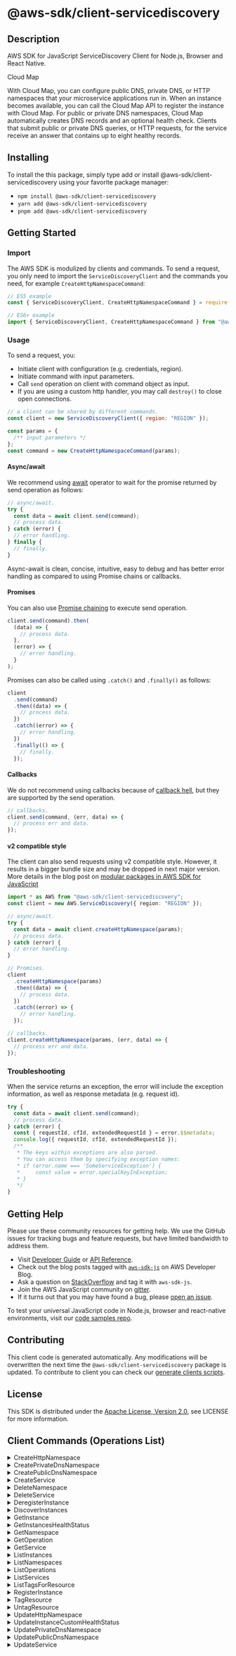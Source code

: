 <!-- generated file, do not edit directly -->

# @aws-sdk/client-servicediscovery

## Description

AWS SDK for JavaScript ServiceDiscovery Client for Node.js, Browser and React Native.

<fullname>Cloud Map</fullname>

<p>With Cloud Map, you can configure public DNS, private DNS, or HTTP namespaces that your
microservice applications run in. When an instance becomes available, you can call the Cloud Map
API to register the instance with Cloud Map. For public or private DNS namespaces, Cloud Map
automatically creates DNS records and an optional health check. Clients that submit public or
private DNS queries, or HTTP requests, for the service receive an answer that contains up to
eight healthy records. </p>

## Installing

To install the this package, simply type add or install @aws-sdk/client-servicediscovery
using your favorite package manager:

- `npm install @aws-sdk/client-servicediscovery`
- `yarn add @aws-sdk/client-servicediscovery`
- `pnpm add @aws-sdk/client-servicediscovery`

## Getting Started

### Import

The AWS SDK is modulized by clients and commands.
To send a request, you only need to import the `ServiceDiscoveryClient` and
the commands you need, for example `CreateHttpNamespaceCommand`:

```js
// ES5 example
const { ServiceDiscoveryClient, CreateHttpNamespaceCommand } = require("@aws-sdk/client-servicediscovery");
```

```ts
// ES6+ example
import { ServiceDiscoveryClient, CreateHttpNamespaceCommand } from "@aws-sdk/client-servicediscovery";
```

### Usage

To send a request, you:

- Initiate client with configuration (e.g. credentials, region).
- Initiate command with input parameters.
- Call `send` operation on client with command object as input.
- If you are using a custom http handler, you may call `destroy()` to close open connections.

```js
// a client can be shared by different commands.
const client = new ServiceDiscoveryClient({ region: "REGION" });

const params = {
  /** input parameters */
};
const command = new CreateHttpNamespaceCommand(params);
```

#### Async/await

We recommend using [await](https://developer.mozilla.org/en-US/docs/Web/JavaScript/Reference/Operators/await)
operator to wait for the promise returned by send operation as follows:

```js
// async/await.
try {
  const data = await client.send(command);
  // process data.
} catch (error) {
  // error handling.
} finally {
  // finally.
}
```

Async-await is clean, concise, intuitive, easy to debug and has better error handling
as compared to using Promise chains or callbacks.

#### Promises

You can also use [Promise chaining](https://developer.mozilla.org/en-US/docs/Web/JavaScript/Guide/Using_promises#chaining)
to execute send operation.

```js
client.send(command).then(
  (data) => {
    // process data.
  },
  (error) => {
    // error handling.
  }
);
```

Promises can also be called using `.catch()` and `.finally()` as follows:

```js
client
  .send(command)
  .then((data) => {
    // process data.
  })
  .catch((error) => {
    // error handling.
  })
  .finally(() => {
    // finally.
  });
```

#### Callbacks

We do not recommend using callbacks because of [callback hell](http://callbackhell.com/),
but they are supported by the send operation.

```js
// callbacks.
client.send(command, (err, data) => {
  // process err and data.
});
```

#### v2 compatible style

The client can also send requests using v2 compatible style.
However, it results in a bigger bundle size and may be dropped in next major version. More details in the blog post
on [modular packages in AWS SDK for JavaScript](https://aws.amazon.com/blogs/developer/modular-packages-in-aws-sdk-for-javascript/)

```ts
import * as AWS from "@aws-sdk/client-servicediscovery";
const client = new AWS.ServiceDiscovery({ region: "REGION" });

// async/await.
try {
  const data = await client.createHttpNamespace(params);
  // process data.
} catch (error) {
  // error handling.
}

// Promises.
client
  .createHttpNamespace(params)
  .then((data) => {
    // process data.
  })
  .catch((error) => {
    // error handling.
  });

// callbacks.
client.createHttpNamespace(params, (err, data) => {
  // process err and data.
});
```

### Troubleshooting

When the service returns an exception, the error will include the exception information,
as well as response metadata (e.g. request id).

```js
try {
  const data = await client.send(command);
  // process data.
} catch (error) {
  const { requestId, cfId, extendedRequestId } = error.$$metadata;
  console.log({ requestId, cfId, extendedRequestId });
  /**
   * The keys within exceptions are also parsed.
   * You can access them by specifying exception names:
   * if (error.name === 'SomeServiceException') {
   *     const value = error.specialKeyInException;
   * }
   */
}
```

## Getting Help

Please use these community resources for getting help.
We use the GitHub issues for tracking bugs and feature requests, but have limited bandwidth to address them.

- Visit [Developer Guide](https://docs.aws.amazon.com/sdk-for-javascript/v3/developer-guide/welcome.html)
  or [API Reference](https://docs.aws.amazon.com/AWSJavaScriptSDK/v3/latest/index.html).
- Check out the blog posts tagged with [`aws-sdk-js`](https://aws.amazon.com/blogs/developer/tag/aws-sdk-js/)
  on AWS Developer Blog.
- Ask a question on [StackOverflow](https://stackoverflow.com/questions/tagged/aws-sdk-js) and tag it with `aws-sdk-js`.
- Join the AWS JavaScript community on [gitter](https://gitter.im/aws/aws-sdk-js-v3).
- If it turns out that you may have found a bug, please [open an issue](https://github.com/aws/aws-sdk-js-v3/issues/new/choose).

To test your universal JavaScript code in Node.js, browser and react-native environments,
visit our [code samples repo](https://github.com/aws-samples/aws-sdk-js-tests).

## Contributing

This client code is generated automatically. Any modifications will be overwritten the next time the `@aws-sdk/client-servicediscovery` package is updated.
To contribute to client you can check our [generate clients scripts](https://github.com/aws/aws-sdk-js-v3/tree/main/scripts/generate-clients).

## License

This SDK is distributed under the
[Apache License, Version 2.0](http://www.apache.org/licenses/LICENSE-2.0),
see LICENSE for more information.

## Client Commands (Operations List)

<details>
<summary>
CreateHttpNamespace
</summary>

[Command API Reference](https://docs.aws.amazon.com/AWSJavaScriptSDK/v3/latest/clients/client-servicediscovery/classes/createhttpnamespacecommand.html) / [Input](https://docs.aws.amazon.com/AWSJavaScriptSDK/v3/latest/clients/client-servicediscovery/interfaces/createhttpnamespacecommandinput.html) / [Output](https://docs.aws.amazon.com/AWSJavaScriptSDK/v3/latest/clients/client-servicediscovery/interfaces/createhttpnamespacecommandoutput.html)

</details>
<details>
<summary>
CreatePrivateDnsNamespace
</summary>

[Command API Reference](https://docs.aws.amazon.com/AWSJavaScriptSDK/v3/latest/clients/client-servicediscovery/classes/createprivatednsnamespacecommand.html) / [Input](https://docs.aws.amazon.com/AWSJavaScriptSDK/v3/latest/clients/client-servicediscovery/interfaces/createprivatednsnamespacecommandinput.html) / [Output](https://docs.aws.amazon.com/AWSJavaScriptSDK/v3/latest/clients/client-servicediscovery/interfaces/createprivatednsnamespacecommandoutput.html)

</details>
<details>
<summary>
CreatePublicDnsNamespace
</summary>

[Command API Reference](https://docs.aws.amazon.com/AWSJavaScriptSDK/v3/latest/clients/client-servicediscovery/classes/createpublicdnsnamespacecommand.html) / [Input](https://docs.aws.amazon.com/AWSJavaScriptSDK/v3/latest/clients/client-servicediscovery/interfaces/createpublicdnsnamespacecommandinput.html) / [Output](https://docs.aws.amazon.com/AWSJavaScriptSDK/v3/latest/clients/client-servicediscovery/interfaces/createpublicdnsnamespacecommandoutput.html)

</details>
<details>
<summary>
CreateService
</summary>

[Command API Reference](https://docs.aws.amazon.com/AWSJavaScriptSDK/v3/latest/clients/client-servicediscovery/classes/createservicecommand.html) / [Input](https://docs.aws.amazon.com/AWSJavaScriptSDK/v3/latest/clients/client-servicediscovery/interfaces/createservicecommandinput.html) / [Output](https://docs.aws.amazon.com/AWSJavaScriptSDK/v3/latest/clients/client-servicediscovery/interfaces/createservicecommandoutput.html)

</details>
<details>
<summary>
DeleteNamespace
</summary>

[Command API Reference](https://docs.aws.amazon.com/AWSJavaScriptSDK/v3/latest/clients/client-servicediscovery/classes/deletenamespacecommand.html) / [Input](https://docs.aws.amazon.com/AWSJavaScriptSDK/v3/latest/clients/client-servicediscovery/interfaces/deletenamespacecommandinput.html) / [Output](https://docs.aws.amazon.com/AWSJavaScriptSDK/v3/latest/clients/client-servicediscovery/interfaces/deletenamespacecommandoutput.html)

</details>
<details>
<summary>
DeleteService
</summary>

[Command API Reference](https://docs.aws.amazon.com/AWSJavaScriptSDK/v3/latest/clients/client-servicediscovery/classes/deleteservicecommand.html) / [Input](https://docs.aws.amazon.com/AWSJavaScriptSDK/v3/latest/clients/client-servicediscovery/interfaces/deleteservicecommandinput.html) / [Output](https://docs.aws.amazon.com/AWSJavaScriptSDK/v3/latest/clients/client-servicediscovery/interfaces/deleteservicecommandoutput.html)

</details>
<details>
<summary>
DeregisterInstance
</summary>

[Command API Reference](https://docs.aws.amazon.com/AWSJavaScriptSDK/v3/latest/clients/client-servicediscovery/classes/deregisterinstancecommand.html) / [Input](https://docs.aws.amazon.com/AWSJavaScriptSDK/v3/latest/clients/client-servicediscovery/interfaces/deregisterinstancecommandinput.html) / [Output](https://docs.aws.amazon.com/AWSJavaScriptSDK/v3/latest/clients/client-servicediscovery/interfaces/deregisterinstancecommandoutput.html)

</details>
<details>
<summary>
DiscoverInstances
</summary>

[Command API Reference](https://docs.aws.amazon.com/AWSJavaScriptSDK/v3/latest/clients/client-servicediscovery/classes/discoverinstancescommand.html) / [Input](https://docs.aws.amazon.com/AWSJavaScriptSDK/v3/latest/clients/client-servicediscovery/interfaces/discoverinstancescommandinput.html) / [Output](https://docs.aws.amazon.com/AWSJavaScriptSDK/v3/latest/clients/client-servicediscovery/interfaces/discoverinstancescommandoutput.html)

</details>
<details>
<summary>
GetInstance
</summary>

[Command API Reference](https://docs.aws.amazon.com/AWSJavaScriptSDK/v3/latest/clients/client-servicediscovery/classes/getinstancecommand.html) / [Input](https://docs.aws.amazon.com/AWSJavaScriptSDK/v3/latest/clients/client-servicediscovery/interfaces/getinstancecommandinput.html) / [Output](https://docs.aws.amazon.com/AWSJavaScriptSDK/v3/latest/clients/client-servicediscovery/interfaces/getinstancecommandoutput.html)

</details>
<details>
<summary>
GetInstancesHealthStatus
</summary>

[Command API Reference](https://docs.aws.amazon.com/AWSJavaScriptSDK/v3/latest/clients/client-servicediscovery/classes/getinstanceshealthstatuscommand.html) / [Input](https://docs.aws.amazon.com/AWSJavaScriptSDK/v3/latest/clients/client-servicediscovery/interfaces/getinstanceshealthstatuscommandinput.html) / [Output](https://docs.aws.amazon.com/AWSJavaScriptSDK/v3/latest/clients/client-servicediscovery/interfaces/getinstanceshealthstatuscommandoutput.html)

</details>
<details>
<summary>
GetNamespace
</summary>

[Command API Reference](https://docs.aws.amazon.com/AWSJavaScriptSDK/v3/latest/clients/client-servicediscovery/classes/getnamespacecommand.html) / [Input](https://docs.aws.amazon.com/AWSJavaScriptSDK/v3/latest/clients/client-servicediscovery/interfaces/getnamespacecommandinput.html) / [Output](https://docs.aws.amazon.com/AWSJavaScriptSDK/v3/latest/clients/client-servicediscovery/interfaces/getnamespacecommandoutput.html)

</details>
<details>
<summary>
GetOperation
</summary>

[Command API Reference](https://docs.aws.amazon.com/AWSJavaScriptSDK/v3/latest/clients/client-servicediscovery/classes/getoperationcommand.html) / [Input](https://docs.aws.amazon.com/AWSJavaScriptSDK/v3/latest/clients/client-servicediscovery/interfaces/getoperationcommandinput.html) / [Output](https://docs.aws.amazon.com/AWSJavaScriptSDK/v3/latest/clients/client-servicediscovery/interfaces/getoperationcommandoutput.html)

</details>
<details>
<summary>
GetService
</summary>

[Command API Reference](https://docs.aws.amazon.com/AWSJavaScriptSDK/v3/latest/clients/client-servicediscovery/classes/getservicecommand.html) / [Input](https://docs.aws.amazon.com/AWSJavaScriptSDK/v3/latest/clients/client-servicediscovery/interfaces/getservicecommandinput.html) / [Output](https://docs.aws.amazon.com/AWSJavaScriptSDK/v3/latest/clients/client-servicediscovery/interfaces/getservicecommandoutput.html)

</details>
<details>
<summary>
ListInstances
</summary>

[Command API Reference](https://docs.aws.amazon.com/AWSJavaScriptSDK/v3/latest/clients/client-servicediscovery/classes/listinstancescommand.html) / [Input](https://docs.aws.amazon.com/AWSJavaScriptSDK/v3/latest/clients/client-servicediscovery/interfaces/listinstancescommandinput.html) / [Output](https://docs.aws.amazon.com/AWSJavaScriptSDK/v3/latest/clients/client-servicediscovery/interfaces/listinstancescommandoutput.html)

</details>
<details>
<summary>
ListNamespaces
</summary>

[Command API Reference](https://docs.aws.amazon.com/AWSJavaScriptSDK/v3/latest/clients/client-servicediscovery/classes/listnamespacescommand.html) / [Input](https://docs.aws.amazon.com/AWSJavaScriptSDK/v3/latest/clients/client-servicediscovery/interfaces/listnamespacescommandinput.html) / [Output](https://docs.aws.amazon.com/AWSJavaScriptSDK/v3/latest/clients/client-servicediscovery/interfaces/listnamespacescommandoutput.html)

</details>
<details>
<summary>
ListOperations
</summary>

[Command API Reference](https://docs.aws.amazon.com/AWSJavaScriptSDK/v3/latest/clients/client-servicediscovery/classes/listoperationscommand.html) / [Input](https://docs.aws.amazon.com/AWSJavaScriptSDK/v3/latest/clients/client-servicediscovery/interfaces/listoperationscommandinput.html) / [Output](https://docs.aws.amazon.com/AWSJavaScriptSDK/v3/latest/clients/client-servicediscovery/interfaces/listoperationscommandoutput.html)

</details>
<details>
<summary>
ListServices
</summary>

[Command API Reference](https://docs.aws.amazon.com/AWSJavaScriptSDK/v3/latest/clients/client-servicediscovery/classes/listservicescommand.html) / [Input](https://docs.aws.amazon.com/AWSJavaScriptSDK/v3/latest/clients/client-servicediscovery/interfaces/listservicescommandinput.html) / [Output](https://docs.aws.amazon.com/AWSJavaScriptSDK/v3/latest/clients/client-servicediscovery/interfaces/listservicescommandoutput.html)

</details>
<details>
<summary>
ListTagsForResource
</summary>

[Command API Reference](https://docs.aws.amazon.com/AWSJavaScriptSDK/v3/latest/clients/client-servicediscovery/classes/listtagsforresourcecommand.html) / [Input](https://docs.aws.amazon.com/AWSJavaScriptSDK/v3/latest/clients/client-servicediscovery/interfaces/listtagsforresourcecommandinput.html) / [Output](https://docs.aws.amazon.com/AWSJavaScriptSDK/v3/latest/clients/client-servicediscovery/interfaces/listtagsforresourcecommandoutput.html)

</details>
<details>
<summary>
RegisterInstance
</summary>

[Command API Reference](https://docs.aws.amazon.com/AWSJavaScriptSDK/v3/latest/clients/client-servicediscovery/classes/registerinstancecommand.html) / [Input](https://docs.aws.amazon.com/AWSJavaScriptSDK/v3/latest/clients/client-servicediscovery/interfaces/registerinstancecommandinput.html) / [Output](https://docs.aws.amazon.com/AWSJavaScriptSDK/v3/latest/clients/client-servicediscovery/interfaces/registerinstancecommandoutput.html)

</details>
<details>
<summary>
TagResource
</summary>

[Command API Reference](https://docs.aws.amazon.com/AWSJavaScriptSDK/v3/latest/clients/client-servicediscovery/classes/tagresourcecommand.html) / [Input](https://docs.aws.amazon.com/AWSJavaScriptSDK/v3/latest/clients/client-servicediscovery/interfaces/tagresourcecommandinput.html) / [Output](https://docs.aws.amazon.com/AWSJavaScriptSDK/v3/latest/clients/client-servicediscovery/interfaces/tagresourcecommandoutput.html)

</details>
<details>
<summary>
UntagResource
</summary>

[Command API Reference](https://docs.aws.amazon.com/AWSJavaScriptSDK/v3/latest/clients/client-servicediscovery/classes/untagresourcecommand.html) / [Input](https://docs.aws.amazon.com/AWSJavaScriptSDK/v3/latest/clients/client-servicediscovery/interfaces/untagresourcecommandinput.html) / [Output](https://docs.aws.amazon.com/AWSJavaScriptSDK/v3/latest/clients/client-servicediscovery/interfaces/untagresourcecommandoutput.html)

</details>
<details>
<summary>
UpdateHttpNamespace
</summary>

[Command API Reference](https://docs.aws.amazon.com/AWSJavaScriptSDK/v3/latest/clients/client-servicediscovery/classes/updatehttpnamespacecommand.html) / [Input](https://docs.aws.amazon.com/AWSJavaScriptSDK/v3/latest/clients/client-servicediscovery/interfaces/updatehttpnamespacecommandinput.html) / [Output](https://docs.aws.amazon.com/AWSJavaScriptSDK/v3/latest/clients/client-servicediscovery/interfaces/updatehttpnamespacecommandoutput.html)

</details>
<details>
<summary>
UpdateInstanceCustomHealthStatus
</summary>

[Command API Reference](https://docs.aws.amazon.com/AWSJavaScriptSDK/v3/latest/clients/client-servicediscovery/classes/updateinstancecustomhealthstatuscommand.html) / [Input](https://docs.aws.amazon.com/AWSJavaScriptSDK/v3/latest/clients/client-servicediscovery/interfaces/updateinstancecustomhealthstatuscommandinput.html) / [Output](https://docs.aws.amazon.com/AWSJavaScriptSDK/v3/latest/clients/client-servicediscovery/interfaces/updateinstancecustomhealthstatuscommandoutput.html)

</details>
<details>
<summary>
UpdatePrivateDnsNamespace
</summary>

[Command API Reference](https://docs.aws.amazon.com/AWSJavaScriptSDK/v3/latest/clients/client-servicediscovery/classes/updateprivatednsnamespacecommand.html) / [Input](https://docs.aws.amazon.com/AWSJavaScriptSDK/v3/latest/clients/client-servicediscovery/interfaces/updateprivatednsnamespacecommandinput.html) / [Output](https://docs.aws.amazon.com/AWSJavaScriptSDK/v3/latest/clients/client-servicediscovery/interfaces/updateprivatednsnamespacecommandoutput.html)

</details>
<details>
<summary>
UpdatePublicDnsNamespace
</summary>

[Command API Reference](https://docs.aws.amazon.com/AWSJavaScriptSDK/v3/latest/clients/client-servicediscovery/classes/updatepublicdnsnamespacecommand.html) / [Input](https://docs.aws.amazon.com/AWSJavaScriptSDK/v3/latest/clients/client-servicediscovery/interfaces/updatepublicdnsnamespacecommandinput.html) / [Output](https://docs.aws.amazon.com/AWSJavaScriptSDK/v3/latest/clients/client-servicediscovery/interfaces/updatepublicdnsnamespacecommandoutput.html)

</details>
<details>
<summary>
UpdateService
</summary>

[Command API Reference](https://docs.aws.amazon.com/AWSJavaScriptSDK/v3/latest/clients/client-servicediscovery/classes/updateservicecommand.html) / [Input](https://docs.aws.amazon.com/AWSJavaScriptSDK/v3/latest/clients/client-servicediscovery/interfaces/updateservicecommandinput.html) / [Output](https://docs.aws.amazon.com/AWSJavaScriptSDK/v3/latest/clients/client-servicediscovery/interfaces/updateservicecommandoutput.html)

</details>
